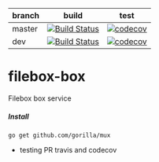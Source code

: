 |branch|build|test|
|------|-----|----|
|master|[![Build Status](https://travis-ci.org/eduardocerqueira/filebox-box.svg?branch=master)](https://travis-ci.org/eduardocerqueira/learning-go)|[![codecov](https://codecov.io/gh/eduardocerqueira/filebox-box/branch/master/graph/badge.svg)](https://codecov.io/gh/eduardocerqueira/filebox-box)|
|dev|[![Build Status](https://travis-ci.org/eduardocerqueira/filebox-box.svg?branch=dev)](https://travis-ci.org/eduardocerqueira/learning-go)|[![codecov](https://codecov.io/gh/eduardocerqueira/filebox-box/branch/dev/graph/badge.svg)](https://codecov.io/gh/eduardocerqueira/filebox-box)|

# filebox-box

Filebox box service

##### Install

```
go get github.com/gorilla/mux
```

- testing PR travis and codecov
